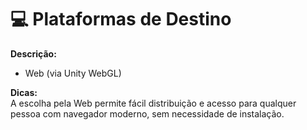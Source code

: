 # 💻 Plataformas de Destino

**Descrição:**  
- Web (via Unity WebGL)

**Dicas:**  
A escolha pela Web permite fácil distribuição e acesso para qualquer pessoa com navegador moderno, sem necessidade de instalação.
